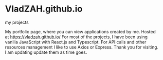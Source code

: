 # VladZAH.github.io
my projects

My portfolio page, where you can view applications created by me. Hosted at https://vladzah.github.io/
For most of the projects, I have been using vanilla JavaScript with React.js and Typescript.
For API calls and other resources management I like to use Axios or Express.
Thank you for visiting.
I am updating update them as time goes. 
